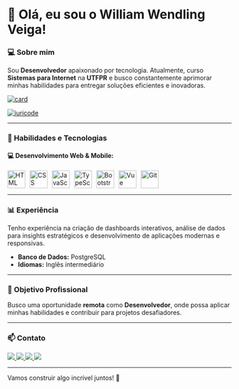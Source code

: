 # 👋 Olá, eu sou o William Wendling Veiga!

### 💻 Sobre mim
Sou  **Desenvolvedor** apaixonado por tecnologia. Atualmente, curso **Sistemas para Internet** na **UTFPR** e busco constantemente aprimorar minhas habilidades para entregar soluções eficientes e inovadoras.

<div style="display: "flex" >

[![card](https://github-readme-stats.vercel.app/api?username=william-wv&theme=default&show_icons=true)](https://github.com/anuraghazra/github-readme-stats)
  
[![iuricode](https://github-readme-stats.vercel.app/api/top-langs/?username=william-wv&layout=compact)](https://github.com/anuraghazra/github-readme-stats)

</div>

---

### 🚀 Habilidades e Tecnologias

#### 💻 Desenvolvimento Web & Mobile:
<div style="display: flex; flex-wrap: wrap; gap: 10px;">

<img title="HTML" src="https://cdn.jsdelivr.net/gh/devicons/devicon@latest/icons/html5/html5-original.svg" width="40px"/>
<img title="CSS" src="https://cdn.jsdelivr.net/gh/devicons/devicon@latest/icons/css3/css3-original.svg" width="40px"/>
<img title="JavaScript" src="https://cdn.jsdelivr.net/gh/devicons/devicon@latest/icons/javascript/javascript-original.svg" width="40px"/>
<img title="TypeScript" src="https://cdn.jsdelivr.net/gh/devicons/devicon@latest/icons/typescript/typescript-original.svg" width="40px"/>
<img title="Bootstrap" src="https://cdn.jsdelivr.net/gh/devicons/devicon@latest/icons/bootstrap/bootstrap-original.svg" width="40px"/>
<img title="Vue" src="https://cdn.jsdelivr.net/gh/devicons/devicon@latest/icons/vuejs/vuejs-original.svg"  width="40px"/>
<img title="Git" src="https://cdn.jsdelivr.net/gh/devicons/devicon@latest/icons/git/git-original.svg" width="40px"/>

</div>

---

### 📊 Experiência
Tenho experiência na criação de dashboards interativos, análise de dados para insights estratégicos e desenvolvimento de aplicações modernas e responsivas.

- **Banco de Dados:**  PostgreSQL
- **Idiomas:** Inglês intermediário

---

### 🎯 Objetivo Profissional
Busco uma oportunidade **remota** como **Desenvolvedor**, onde possa aplicar minhas habilidades e contribuir para projetos desafiadores.

---

### 📫 Contato
<div>
<a href="https://www.instagram.com/dev.willwendling/" target="_blank">
  <img src="https://img.shields.io/badge/-Instagram-%23E4405F?style=for-the-badge&logo=instagram&logoColor=white">
</a>
<a href="https://wa.me/47992372960" target="_blank">
  <img src="https://img.shields.io/badge/WhatsApp-25D366?style=for-the-badge&logo=whatsapp&logoColor=white">
</a>
<a href="https://www.linkedin.com/in/william-wendling-veiga-88574526a/" target="_blank">
  <img src="https://img.shields.io/badge/-LinkedIn-%230077B5?style=for-the-badge&logo=linkedin&logoColor=white">
</a> 
<a href="mailto:falecom.willwv@gmail.com">
  <img src="https://img.shields.io/badge/-Gmail-%23333?style=for-the-badge&logo=gmail&logoColor=white">
</a>

</div>

---

Vamos construir algo incrível juntos! 🚀


<!--

<img title="PHP" src="https://cdn.jsdelivr.net/gh/devicons/devicon@latest/icons/php/php-original.svg" width="40px"/>
<img title="Docker" src="https://cdn.jsdelivr.net/gh/devicons/devicon@latest/icons/docker/docker-plain.svg"  width="40px"/>
<img title="Angular" src="https://cdn.jsdelivr.net/gh/devicons/devicon@latest/icons/angularjs/angularjs-original.svg" width="40px"/>
<img title="Tailwind CSS" src="https://cdn.jsdelivr.net/gh/devicons/devicon@latest/icons/tailwindcss/tailwindcss-original.svg" width="40px"/>
<img title="Node.js" src="https://cdn.jsdelivr.net/gh/devicons/devicon@latest/icons/nodejs/nodejs-original.svg" width="40px"/>
<img title="React" src="https://cdn.jsdelivr.net/gh/devicons/devicon@latest/icons/react/react-original.svg" width="40px"/>

-->

